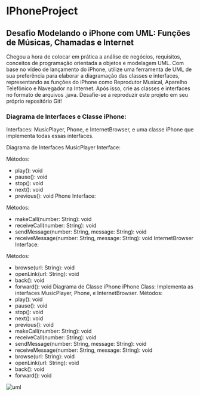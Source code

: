 # IPhoneProject

## Desafio Modelando o iPhone com UML: Funções de Músicas, Chamadas e Internet

Chegou a hora de colocar em prática a análise de negócios, requisitos, conceitos de programação orientada a objetos e modelagem UML. Com base no vídeo de lançamento do iPhone, utilize uma ferramenta de UML de sua preferência para elaborar a diagramação das classes e interfaces, representando as funções do iPhone como Reprodutor Musical, Aparelho Telefônico e Navegador na Internet. Após isso, crie as classes e interfaces no formato de arquivos .java. Desafie-se a reproduzir este projeto em seu próprio repositório Git!

### Diagrama de Interfaces e Classe iPhone:
Interfaces: MusicPlayer, Phone, e InternetBrowser, e uma classe iPhone que implementa todas essas interfaces.

Diagrama de Interfaces
MusicPlayer Interface:

Métodos:
+ play(): void
+ pause(): void
+ stop(): void
+ next(): void
+ previous(): void
Phone Interface:

Métodos:
+ makeCall(number: String): void
+ receiveCall(number: String): void
+ sendMessage(number: String, message: String): void
+ receiveMessage(number: String, message: String): void
InternetBrowser Interface:

Métodos:
+ browse(url: String): void
+ openLink(url: String): void
+ back(): void
+ forward(): void
Diagrama de Classe iPhone
iPhone Class:
Implementa as interfaces MusicPlayer, Phone, e InternetBrowser.
Métodos:
+ play(): void
+ pause(): void
+ stop(): void
+ next(): void
+ previous(): void
+ makeCall(number: String): void
+ receiveCall(number: String): void
+ sendMessage(number: String, message: String): void
+ receiveMessage(number: String, message: String): void
+ browse(url: String): void
+ openLink(url: String): void
+ back(): void
+ forward(): void

![uml](https://github.com/user-attachments/assets/2d5ee386-b728-4289-abb4-a2a2021d74c6)

